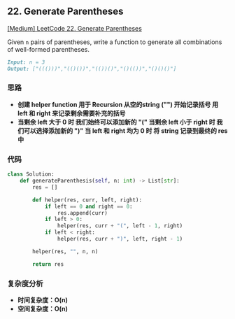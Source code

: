 ## **22. Generate Parentheses**

[[Medium] LeetCode 22. Generate Parentheses](https://leetcode.com/problems/generate-parentheses/)

Given `n` pairs of parentheses, write a function to generate all combinations of well-formed parentheses.

```markdown
Input: n = 3
Output: ["((()))","(()())","(())()","()(())","()()()"]
```

### **思路**
* **创建 helper function 用于 Recursion 从空的string ("") 开始记录括号 用 left 和 right 来记录剩余需要补充的括号**
* **当剩余 left 大于 0 时 我们始终可以添加新的 "(" 当剩余 left 小于 right 时 我们可以选择添加新的 ")" 当 left 和 right 均为 0 时 将 string 记录到最终的 res 中**

### **代码**

``` python
class Solution:
    def generateParenthesis(self, n: int) -> List[str]:
        res = []

        def helper(res, curr, left, right):
            if left == 0 and right == 0:
                res.append(curr)
            if left > 0:
                helper(res, curr + "(", left - 1, right)
            if left < right:
                helper(res, curr + ")", left, right - 1)

        helper(res, "", n, n)

        return res
```
### **复杂度分析**
* **时间复杂度：O(n)**
* **空间复杂度：O(n)**
